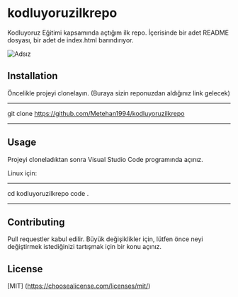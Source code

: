 # kodluyoruzilkrepo
Kodluyoruz Eğitimi kapsamında açtığım ilk repo. İçerisinde bir adet README dosyası, bir adet de index.html barındırıyor.

![Adsız](https://user-images.githubusercontent.com/97703336/155543187-d2921cef-7645-4720-9a7d-24caddedf568.png)


## Installation
Öncelikle projeyi clonelayın. (Buraya sizin reponuzdan aldığınız link gelecek)

***
git clone https://github.com/Metehan1994/kodluyoruzilkrepo
***

## Usage
Projeyi cloneladıktan sonra Visual Studio Code programında açınız.

Linux için:
***
cd kodluyoruzilkrepo
code .
***

## Contributing
Pull requestler kabul edilir. Büyük değişiklikler için, lütfen önce neyi değiştirmek istediğinizi tartışmak için bir konu açınız.

## License
[MIT] (https://choosealicense.com/licenses/mit/)
